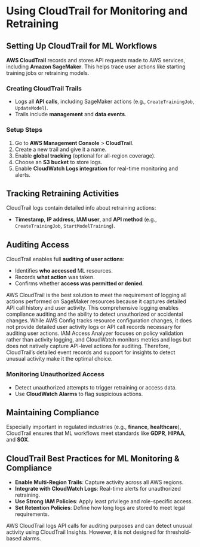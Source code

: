 # Using CloudTrail for Monitoring and Retraining

## Setting Up CloudTrail for ML Workflows

**AWS CloudTrail** records and stores API requests made to AWS services, including **Amazon SageMaker**. This helps trace user actions like starting training jobs or retraining models.

### Creating CloudTrail Trails

- Logs all **API calls**, including SageMaker actions (e.g., `CreateTrainingJob`, `UpdateModel`).
- Trails include **management** and **data events**.

### Setup Steps

1. Go to **AWS Management Console** > **CloudTrail**.
2. Create a new trail and give it a name.
3. Enable **global tracking** (optional for all-region coverage).
4. Choose an **S3 bucket** to store logs.
5. Enable **CloudWatch Logs integration** for real-time monitoring and alerts.

## Tracking Retraining Activities

CloudTrail logs contain detailed info about retraining actions:
- **Timestamp**, **IP address**, **IAM user**, and **API method** (e.g., `CreateTrainingJob`, `StartModelTraining`).

## Auditing Access

CloudTrail enables full **auditing of user actions**:
- Identifies **who accessed** ML resources.
- Records **what action** was taken.
- Confirms whether **access was permitted or denied**.

 AWS CloudTrail is the best solution to meet the requirement of logging all actions performed on SageMaker resources because it captures detailed API call history and user activity. This comprehensive logging enables compliance auditing and the ability to detect unauthorized or accidental changes. While AWS Config tracks resource configuration changes, it does not provide detailed user activity logs or API call records necessary for auditing user actions. IAM Access Analyzer focuses on policy validation rather than activity logging, and CloudWatch monitors metrics and logs but does not natively capture API-level actions for auditing. Therefore, CloudTrail’s detailed event records and support for insights to detect unusual activity make it the optimal choice. 
 
### Monitoring Unauthorized Access

- Detect unauthorized attempts to trigger retraining or access data.
- Use **CloudWatch Alarms** to flag suspicious actions.

## Maintaining Compliance

Especially important in regulated industries (e.g., **finance**, **healthcare**), CloudTrail ensures that ML workflows meet standards like **GDPR**, **HIPAA**, and **SOX**.

## CloudTrail Best Practices for ML Monitoring & Compliance

- **Enable Multi-Region Trails**: Capture activity across all AWS regions.
- **Integrate with CloudWatch Logs**: Real-time alerts for unauthorized retraining.
- **Use Strong IAM Policies**: Apply least privilege and role-specific access.
- **Set Retention Policies**: Define how long logs are stored to meet legal requirements.

AWS CloudTrail logs API calls for auditing purposes and can detect unusual activity using CloudTrail Insights. However, it is not designed for threshold-based alarms.
